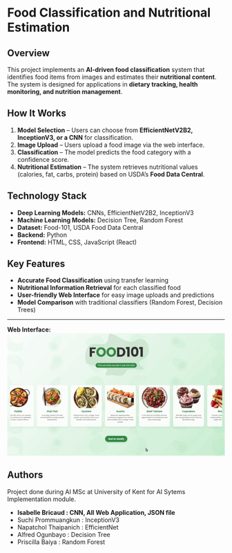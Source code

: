 # Food Classification and Nutritional Estimation  

## Overview  
This project implements an **AI-driven food classification** system that identifies food items from images and estimates their **nutritional content**. The system is designed for applications in **dietary tracking, health monitoring, and nutrition management**.  

## How It Works  
1. **Model Selection** – Users can choose from **EfficientNetV2B2, InceptionV3, or a CNN** for classification.  
2. **Image Upload** – Users upload a food image via the web interface.  
3. **Classification** – The model predicts the food category with a confidence score.  
4. **Nutritional Estimation** – The system retrieves nutritional values (calories, fat, carbs, protein) based on USDA’s **Food Data Central**.  

## Technology Stack  
- **Deep Learning Models:** CNNs, EfficientNetV2B2, InceptionV3  
- **Machine Learning Models:** Decision Tree, Random Forest  
- **Dataset:** Food-101, USDA Food Data Central  
- **Backend:** Python 
- **Frontend:** HTML, CSS, JavaScript (React)

## Key Features  
- **Accurate Food Classification** using transfer learning  
- **Nutritional Information Retrieval** for each classified food  
- **User-friendly Web Interface** for easy image uploads and predictions  
- **Model Comparison** with traditional classifiers (Random Forest, Decision Trees)  

---
**Web Interface:**  
![Food Classification Web Interface](food101.gif)


## Authors
Project done during AI MSc at University of Kent for AI Sytems Implementation module.

- **Isabelle Bricaud : CNN, All Web Application, JSON file**
- Suchi Prommuangkun : InceptionV3
- Napatchol Thaipanich : EfficientNet
- Alfred Ogunbayo : Decision Tree
- Priscilla Baiya : Random Forest
